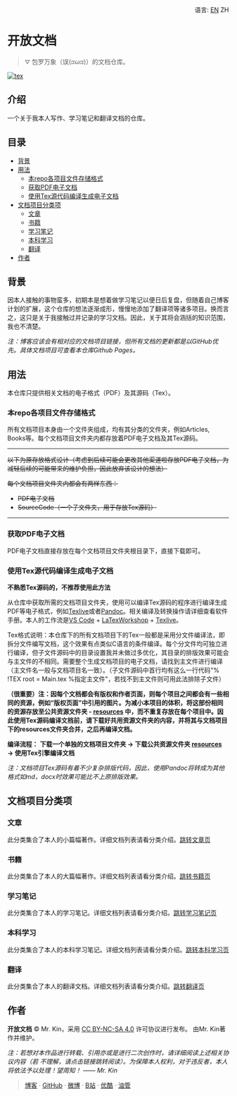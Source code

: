 <div align="right">
语言:
<a href="https://github.com/Mister-Kin/OpenDocs/blob/master/README.md">EN</a>
ZH
</div>

# 开放文档

> ⛛ 包罗万象（误(ಡωಡ)）的文档仓库。

[![tex](https://img.shields.io/ctan/v/tex)](https://tug.org/texlive/)

## 介绍
一个关于我本人写作、学习笔记和翻译文档的仓库。

## 目录
- [背景](#背景)
- [用法](#用法)
  - [本repo各项目文件存储格式](#本repo各项目文件存储格式)
  - [获取PDF电子文档](#获取PDF电子文档)
  - [使用Tex源代码编译生成电子文档](#使用Tex源代码编译生成电子文档)
- [文档项目分类项](#文档项目分类项)
  - [文章](#文章)
  - [书籍](#书籍)
  - [学习笔记](#学习笔记)
  - [本科学习](#本科学习)
  - [翻译](#翻译)
- [作者](#作者)

## 背景
因本人接触的事物蛮多，初期本是想着做学习笔记以便日后复盘，但随着自己博客计划的扩展，这个仓库的想法逐渐成形，慢慢地添加了翻译项等诸多项目。换而言之，这只是关于我接触过并记录的学习文档。因此，关于其将会涵括的知识范围，我也不清楚。

*注：博客应该会有相对应的文档项目链接，但所有文档的更新都是以GitHub优先。具体文档项目可查看本仓库Github Pages。*

## 用法
本仓库只提供相关文档的电子格式（PDF）及其源码（Tex）。

### 本repo各项目文件存储格式
所有文档项目本身由一个文件夹组成，均有其分类的文件夹，例如Articles, Books等。每个文档项目文件夹内都存放着PDF电子文档及其Tex源码。

---
~~以下为原存放格式设计（考虑到后续可能会更改其他渠道啦存放PDF电子文档，为减轻后续的可能带来的维护负担，因此放弃该设计的想法）~~

~~每个文档项目文件夹内都会有两样东西：~~
- ~~PDF电子文档~~
- ~~SourceCode（一个子文件夹，用于存放Tex源码）~~
---

### 获取PDF电子文档
PDF电子文档直接存放在每个文档项目文件夹根目录下，直接下载即可。

### 使用Tex源代码编译生成电子文档
**不熟悉Tex源码的，不推荐使用此方法**

从仓库中获取所需的文档项目文件夹，使用可以编译Tex源码的程序进行编译生成PDF等电子格式，例如[Texlive][]或者[Pandoc][]。相关编译及转换操作请详细查看软件手册。本人的工作流是[VS Code][] + [LaTexWorkshop][] + [Texlive][]。

Tex格式说明：本仓库下的所有文档项目下的Tex一般都是采用分文件编译法，即拆分文件编写文档，这个效果有点类似C语言的条件编译。每个分文件均可独立进行编译，但子文件源码中的目录设置我并未做过多优化，其目录的排版效果可能会与主文件的不相同。需要整个生成文档项目的电子文档，请找到主文件进行编译（主文件名一般与文档项目名一致）。（子文件源码中首行均有这么一行代码"% !TEX root = Main.tex %指定主文件"，若找不到主文件则可用此法排除子文件）

**（很重要）注：因每个文档都会有版权和作者页面，则每个项目之间都会有一些相同的资源，例如“版权页面”中引用的图片。为减小本项目的体积，将这部份相同的资源存放至公共资源文件夹 - [resources][] 中，而不重复存放在每个项目中。因此使用Tex源码编译文档前，请下载好共用资源文件夹的内容，并将其与文档项目下的resources文件夹合并，之后再编译文档。**

**编译流程：**
**下载一个单独的文档项目文件夹 → 下载公共资源文件夹 [resources][] → 使用Tex引擎编译文档**

*注：文档项目Tex源码有着不少复杂排版代码，因此，使用Pandoc将转成为其他格式如md，docx时效果可能比不上原排版效果。*

## 文档项目分类项

### 文章
此分类集合了本人的小篇幅著作。详细文档列表请看分类介绍。[跳转文章页][]

### 书籍
此分类集合了本人的大篇幅著作。详细文档列表请看分类介绍。[跳转书籍页][]

### 学习笔记
此分类集合了本人的学习笔记。详细文档列表请看分类介绍。[跳转学习笔记页][]

### 本科学习
此分类集合了本人的本科学习笔记。详细文档列表请看分类介绍。[跳转本科学习页][]

### 翻译
此分类集合了本人的翻译文档。详细文档列表请看分类介绍。[跳转翻译页][]

## 作者
**开放文档** © Mr. Kin，采用 [CC BY-NC-SA 4.0][] 许可协议进行发布。
由Mr. Kin著作并维护。

*注：若想对本作品进行转载、引用亦或是进行二次创作时，请详细阅读上述相关协议内容（若
不理解，请点击链接跳转阅读）。为保障本人权利，对于违反者，本人将依法予以处理！望周知！
—— Mr. Kin*

> [博客][] · [GitHub][] · [微博][] · [B站][] · [优酷][] · [油管][]

[Texlive]: https://tug.org/texlive/
[Pandoc]: https://pandoc.org/
[VS Code]: https://code.visualstudio.com/
[LatexWorkshop]: https://marketplace.visualstudio.com/items?itemName=James-Yu.latex-workshop#review-details
[resources]: https://github.com/Mister-Kin/OpenDocs/resources/
[跳转文章页]: https://github.com/Mister-Kin/OpenDocs/Articles/
[跳转书籍页]: https://github.com/Mister-Kin/OpenDocs/Books/
[跳转学习笔记页]: https://github.com/Mister-Kin/OpenDocs/LearningNotes/
[跳转本科学习页]: https://github.com/Mister-Kin/OpenDocs/UndergraduateLearning/
[跳转翻译页]: https://github.com/Mister-Kin/OpenDocs/Translations/
[CC BY-NC-SA 4.0]: /LICESNSE
[博客]: https://mister-kin.github.io/
[Github]: https://github.com/mister-kin
[微博]: https://weibo.com/6270111192/profile?topnav=1&wvr=6&is_all=1
[B站]: http://space.bilibili.com/17025250?
[优酷]: http://i.youku.com/i/UNjA3MTk5Mjgw?spm=a2hzp.8253869.0.0
[油管]: https://www.youtube.com/channel/UCNhtdG6whC5mlRDkrhQ0wLA?view_as=public